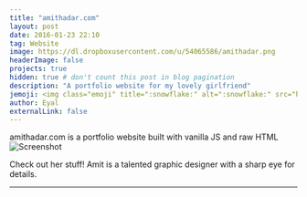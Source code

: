 ```yaml
---
title: "amithadar.com"
layout: post
date: 2016-01-23 22:10
tag: Website
image: https://dl.dropboxusercontent.com/u/54065586/amithadar.png
headerImage: false
projects: true
hidden: true # don't count this post in blog pagination
description: "A portfolio website for my lovely girlfriend"
jemoji: <img class="emoji" title=":snowflake:" alt=":snowflake:" src="https://assets.github.com/images/icons/emoji/unicode/1f4d3.png" height="20" width="20" align="absmiddle">
author: Eyal
externalLink: false
---
```


amithadar.com is a portfolio website built with vanilla JS and raw HTML
![Screenshot](https://dl.dropboxusercontent.com/u/54065586/amithadar.png)

Check out her stuff! Amit is a talented graphic designer with a sharp eye for details.


---
